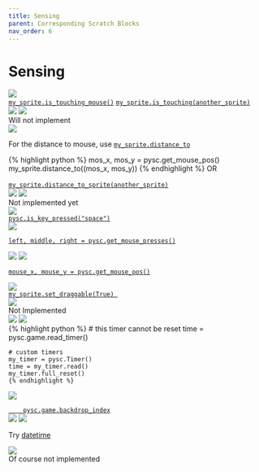 ```yaml
---
title: Sensing
parent: Corresponding Scratch Blocks
nav_order: 6
---
```


# Sensing

<div id="touching" class="two-col">
  <div class="col">
    <img src="{{ site.cdn_url }}img/sensing/block_00.png"/>
  </div>
  <div class="col">
    <a target="_blank" href="../../pdoc/pyscratch/sprite.html#Sprite.is_touching_mouse"><code>my_sprite.is_touching_mouse()</code></a> 
    <a target="_blank" href="../../pdoc/pyscratch/sprite.html#Sprite.is_touching"><code>my_sprite.is_touching(another_sprite)</code></a> 
  </div>
</div>


<div id="touching_colour" class="two-col">
  <div class="col">
    <img src="{{ site.cdn_url }}img/sensing/block_01.png"/>
    <img src="{{ site.cdn_url }}img/sensing/block_02.png"/>
  </div>
  <div class="col">
    Will not implement
  </div>
</div>



<div id="distance_to" class="two-col">
  <div class="col">
    <img src="{{ site.cdn_url }}img/sensing/block_03.png"/>
  </div>
  <div class="col">
    <p> For the distance to mouse, use <a target="_blank" href="../../pdoc/pyscratch/sprite.html#Sprite.distance_to"><code>my_sprite.distance_to</code></a> </p>
    {% highlight python %}
    mos_x, mos_y = pysc.get_mouse_pos()
    my_sprite.distance_to((mos_x, mos_y))
    {% endhighlight %}
    OR
    <br>
    <br>
    <a target="_blank" href="../../pdoc/pyscratch/sprite.html#Sprite.distance_to_sprite"><code>my_sprite.distance_to_sprite(another_sprite)</code></a> 

  </div>
</div>




<div id="ask" class="two-col">
  <div class="col">
    <img src="{{ site.cdn_url }}img/sensing/block_04.png"/>
    <img src="{{ site.cdn_url }}img/sensing/block_05.png"/>
  </div>
  <div class="col">
    Not implemented yet

  </div>
</div>



<div id="key_press" class="two-col">
  <div class="col">
    <img src="{{ site.cdn_url }}img/sensing/block_06.png"/>
  </div>
  <div class="col">
    <a target="_blank" href="../../pdoc/pyscratch/game_module.html#is_key_pressed"><code>pysc.is_key_pressed("space")</code></a>   </div>
</div>



<div id="mouse_down" class="two-col">
  <div class="col">
    <img src="{{ site.cdn_url }}img/sensing/block_07.png"/>
  </div>
  <div class="col">
    <a target="_blank" href="../../pdoc/pyscratch/game_module.html#get_mouse_presses"><pre><code>left, middle, right = pysc.get_mouse_presses()</code></pre></a>   
    </div>
</div>


<div id="mouse_xy" class="two-col">
  <div class="col">
    <img src="{{ site.cdn_url }}img/sensing/block_08.png"/>
    <img src="{{ site.cdn_url }}img/sensing/block_09.png"/>
  </div>
  <div class="col">
    <a target="_blank" href="../../pdoc/pyscratch/game_module.html#get_mouse_pos"><pre><code>mouse_x, mouse_y = pysc.get_mouse_pos()</code></pre></a>   </div>
</div>


<div id="draggable" class="two-col">
  <div class="col">
    <img src="{{ site.cdn_url }}img/sensing/block_10.png"/>
  </div>
  <div class="col">
    <a target="_blank" href="../../pdoc/pyscratch/sprite.html#Sprite.set_draggable"><code>my_sprite.set_draggable(True) </code></a>   
    </div>
</div>



<div id="loudness" class="two-col">
  <div class="col">
    <img src="{{ site.cdn_url }}img/sensing/block_11.png"/>
  </div>
  <div class="col">
    Not Implemented
  </div>
</div>



<div id="timer" class="two-col">
  <div class="col">
    <img src="{{ site.cdn_url }}img/sensing/block_12.png"/>
    <img src="{{ site.cdn_url }}img/sensing/block_13.png"/>
  </div>
  <div class="col">
    {% highlight python %}
    # this timer cannot be reset
    time = pysc.game.read_timer()

    # custom timers
    my_timer = pysc.Timer()
    time = my_timer.read()
    my_timer.full_reset()
    {% endhighlight %}

  </div>

</div>

<div id="what_of_what" class="two-col">
  <div class="col">
    <img src="{{ site.cdn_url }}img/sensing/block_14.png"/>
  </div>
  <div class="col">
    <a target="_blank" href="../../pdoc/pyscratch/game_module.html#Game.backdrop_index">
    <code>
    pysc.game.backdrop_index</code>
    </a>
  </div>

</div>


<div id="datetime" class="two-col">
  <div class="col">
    <img src="{{ site.cdn_url }}img/sensing/block_15.png"/>
    <img src="{{ site.cdn_url }}img/sensing/block_16.png"/>
  </div>
  <div class="col">
    <p>Try <a target="_blank" href="https://www.w3schools.com/python/python_datetime.asp">datetime</a></p>
  </div>

</div>

<div id="datetime" class="two-col">
  <div class="col">
    <img src="{{ site.cdn_url }}img/sensing/block_17.png"/>
  </div>
  <div class="col">
    Of course not implemented
  </div>

</div>
